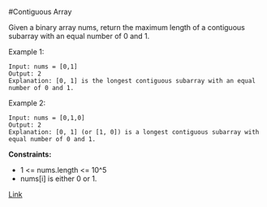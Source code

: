 #Contiguous Array

Given a binary array nums, return the maximum length of a contiguous subarray with an equal number of 0 and 1.

Example 1:

```
Input: nums = [0,1]
Output: 2
Explanation: [0, 1] is the longest contiguous subarray with an equal number of 0 and 1.
```

Example 2:

```
Input: nums = [0,1,0]
Output: 2
Explanation: [0, 1] (or [1, 0]) is a longest contiguous subarray with equal number of 0 and 1.
```

**Constraints:**
- 1 <= nums.length <= 10^5
- nums[i] is either 0 or 1.

[Link](https://leetcode.com/problems/contiguous-array/)